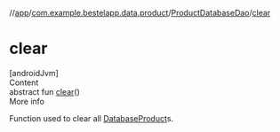 //[app](../../index.md)/[com.example.bestelapp.data.product](../index.md)/[ProductDatabaseDao](index.md)/[clear](clear.md)



# clear  
[androidJvm]  
Content  
abstract fun [clear](clear.md)()  
More info  


Function used to clear all [DatabaseProduct](../-database-product/index.md)s.

  



